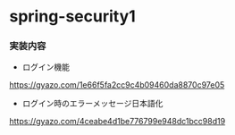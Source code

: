 # spring-security1


### 実装内容

- ログイン機能

https://gyazo.com/1e66f5fa2cc9c4b09460da8870c97e05

- ログイン時のエラーメッセージ日本語化

https://gyazo.com/4ceabe4d1be776799e948dc1bcc98d19
